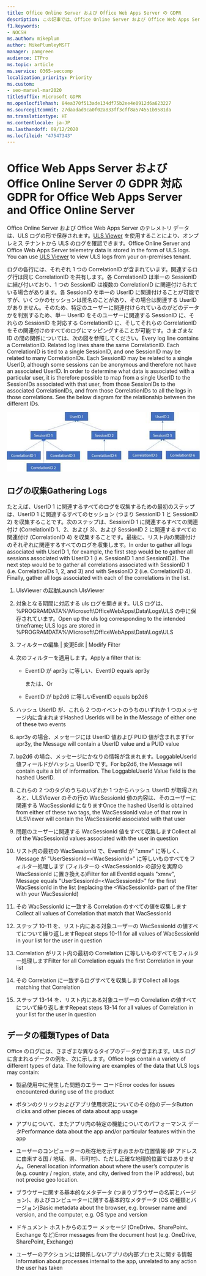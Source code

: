 ```yaml
---
title: Office Online Server および Office Web Apps Server の GDPR
description: この記事では、Office Online Server および Office Web Apps Server の GDPR 要件に対処する方法について説明します。
f1.keywords:
- NOCSH
ms.author: mikeplum
author: MikePlumleyMSFT
manager: pamgreen
audience: ITPro
ms.topic: article
ms.service: O365-seccomp
localization_priority: Priority
ms.custom:
- seo-marvel-mar2020
titleSuffix: Microsoft GDPR
ms.openlocfilehash: 84ea370f513ade134df75b2ee4e0912d6a623227
ms.sourcegitcommit: 27daadad9ca0f02a833ff3cff8a574551b9581da
ms.translationtype: HT
ms.contentlocale: ja-JP
ms.lasthandoff: 09/12/2020
ms.locfileid: "47547343"
---
```

# <a name="gdpr-for-office-web-apps-server-and-office-online-server"></a><span data-ttu-id="1f506-103">Office Web Apps Server および Office Online Server の GDPR 対応</span><span class="sxs-lookup"><span data-stu-id="1f506-103">GDPR for Office Web Apps Server and Office Online Server</span></span>

<span data-ttu-id="1f506-p101">Office Online Server および Office Web Apps Server のテレメトリ データは、ULS ログの形で保存されます。[ULS Viewer](https://www.microsoft.com/download/details.aspx?id=44020) を使用することにより、オンプレミス テナントから ULS のログを確認できます。</span><span class="sxs-lookup"><span data-stu-id="1f506-p101">Office Online Server and Office Web Apps Server telemetry data is stored in the form of ULS logs. You can use [ULS Viewer](https://www.microsoft.com/download/details.aspx?id=44020) to view ULS logs from your on-premises tenant.</span></span>

<span data-ttu-id="1f506-p102">ログの各行には、それぞれ 1 つの CorrelationID が含まれています。関連するログ行は同じ CorrelationID を共有します。各 CorrelationID は単一の SessionID に結び付いており、1 つの SessionID は複数の CorrelationID に関連付けられている場合があります。各 SessionID を単一の UserID に関連付けることが可能ですが、いくつかのセッションは匿名のことがあり、その場合は関連する UserID がありません。そのため、特定のユーザーに関連付けられているのがどのデータかを判別するため、単一 UserID をそのユーザーに関連する SessionID に、それらの SessionID を対応する CorrelationID に、そしてそれらの CorrelationID をその関連付けのすべてのログにマッピングすることが可能です。さまざまな ID の間の関係については、次の図を参照してください。</span><span class="sxs-lookup"><span data-stu-id="1f506-p102">Every log line contains a CorrelationID. Related log lines share the same CorrelationID. Each CorrelationID is tied to a single SessionID, and one SessionID may be related to many CorrelationIDs. Each SessionID may be related to a single UserID, although some sessions can be anonymous and therefore not have an associated UserID. In order to determine what data is associated with a particular user, it is therefore possible to map from a single UserID to the SessionIDs associated with that user, from those SessionIDs to the associated CorrelationIDs, and from those CorrelationIDs to all the logs in those correlations. See the below diagram for the relationship between the different IDs.</span></span>

![SessionIDs と CorrelationIds の関係を示すフローチャート](../media/gdpr-for-office-online-server-image1.jpg)

## <a name="gathering-logs"></a><span data-ttu-id="1f506-113">ログの収集</span><span class="sxs-lookup"><span data-stu-id="1f506-113">Gathering Logs</span></span>

<span data-ttu-id="1f506-p103">たとえば、UserID 1 に関連するすべてのログを収集するための最初のステップは、UserID 1 に関連するすべてのセッション (つまり SessionID 1 と SessionID 2) を収集することです。次のステップは、SessionID 1 に関連するすべての関連付け (CorrelationID 1、2、および 3)、および SessionID 2 に関連するすべての関連付け (CorrelationID 4) を収集することです。最後に、リスト内の関連付けのそれぞれに関連するすべてのログを収集します。</span><span class="sxs-lookup"><span data-stu-id="1f506-p103">In order to gather all logs associated with UserID 1, for example, the first step would be to gather all sessions associated with UserID 1 (i.e. SessionID 1 and SessionID2). The next step would be to gather all correlations associated with SessionID 1 (i.e. CorrelationIDs 1, 2, and 3) and with SessionID 2 (i.e. CorrelationID 4). Finally, gather all logs associated with each of the correlations in the list.</span></span>

1. <span data-ttu-id="1f506-117">UlsViewer の起動</span><span class="sxs-lookup"><span data-stu-id="1f506-117">Launch UlsViewer</span></span>

2. <span data-ttu-id="1f506-118">対象となる期間に対応する uls ログを開きます。ULS ログは、%PROGRAMDATA%\\Microsoft\\OfficeWebApps\\Data\\Logs\\ULS の中に保存されています。</span><span class="sxs-lookup"><span data-stu-id="1f506-118">Open up the uls log corresponding to the intended timeframe; ULS logs are stored in %PROGRAMDATA%\\Microsoft\\OfficeWebApps\\Data\\Logs\\ULS</span></span>

3. <span data-ttu-id="1f506-119">フィルターの編集 | 変更</span><span class="sxs-lookup"><span data-stu-id="1f506-119">Edit | Modify Filter</span></span>

4. <span data-ttu-id="1f506-120">次のフィルターを適用します。</span><span class="sxs-lookup"><span data-stu-id="1f506-120">Apply a filter that is:</span></span>

    - <span data-ttu-id="1f506-121">EventID が apr3y に等しい、</span><span class="sxs-lookup"><span data-stu-id="1f506-121">EventID equals apr3y</span></span>

      <span data-ttu-id="1f506-122">または、</span><span class="sxs-lookup"><span data-stu-id="1f506-122">Or</span></span>

    - <span data-ttu-id="1f506-123">EventID が bp2d6 に等しい</span><span class="sxs-lookup"><span data-stu-id="1f506-123">EventID equals bp2d6</span></span>

5. <span data-ttu-id="1f506-124">ハッシュ UserID が、これら 2 つのイベントのうちのいずれか 1 つのメッセージ内に含まれます</span><span class="sxs-lookup"><span data-stu-id="1f506-124">Hashed UserIds will be in the Message of either one of these two events</span></span>

6. <span data-ttu-id="1f506-125">apr3y の場合、メッセージには UserID 値および PUID 値が含まれます</span><span class="sxs-lookup"><span data-stu-id="1f506-125">For apr3y, the Message will contain a UserID value and a PUID value</span></span>

7. <span data-ttu-id="1f506-p104">bp2d6 の場合、メッセージにかなりの情報が含まれます。LoggableUserId 値フィールドがハッシュ UserID です。</span><span class="sxs-lookup"><span data-stu-id="1f506-p104">For bp2d6, the Message will contain quite a bit of information. The LoggableUserId Value field is the hashed UserID.</span></span>

8. <span data-ttu-id="1f506-128">これらの 2 つのタグのうちのいずれか 1 つからハッシュ UserID が取得されると、ULSViewer のその行の WacSessionId 値の内容は、そのユーザーに関連する WacSessionId になります</span><span class="sxs-lookup"><span data-stu-id="1f506-128">Once the hashed UserId is obtained from either of these two tags, the WacSessionId value of that row in ULSViewer will contain the WacSessionId associated with that user</span></span>

9. <span data-ttu-id="1f506-129">問題のユーザーに関連する WacSessionId 値をすべて収集します</span><span class="sxs-lookup"><span data-stu-id="1f506-129">Collect all of the WacSessionId values associated with the user in question</span></span>

10. <span data-ttu-id="1f506-130">リスト内の最初の WacSessionId で、EventId が "xmnv" に等しく、Message が "UserSessionId=\<WacSessionId\>" に等しいものすべてをフィルター処理します (フィルターの \<WacSessionId\> の部分を実際の WacSessionId に置き換える)</span><span class="sxs-lookup"><span data-stu-id="1f506-130">Filter for all EventId equals "xmnv", Message equals "UserSessionId=\<WacSessionId\>" for the first WacSessionId in the list (replacing the \<WacSessionId\> part of the filter with your WacSessionId)</span></span>

11. <span data-ttu-id="1f506-131">その WacSessionId に一致する Correlation のすべての値を収集します</span><span class="sxs-lookup"><span data-stu-id="1f506-131">Collect all values of Correlation that match that WacSessionId</span></span>

12. <span data-ttu-id="1f506-132">ステップ 10-11 を、リスト内にある対象ユーザーの WacSessionId の値すべてについて繰り返します</span><span class="sxs-lookup"><span data-stu-id="1f506-132">Repeat steps 10-11 for all values of WacSessionId in your list for the user in question</span></span>

13. <span data-ttu-id="1f506-133">Correlation がリスト内の最初の Correlation に等しいものすべてをフィルター処理します</span><span class="sxs-lookup"><span data-stu-id="1f506-133">Filter for all Correlation equals the first Correlation in your list</span></span>

14. <span data-ttu-id="1f506-134">その Correlation に一致するログすべてを収集します</span><span class="sxs-lookup"><span data-stu-id="1f506-134">Collect all logs matching that Correlation</span></span>

15. <span data-ttu-id="1f506-135">ステップ 13-14 を、リスト内にある対象ユーザーの Correlation の値すべてについて繰り返します</span><span class="sxs-lookup"><span data-stu-id="1f506-135">Repeat steps 13-14 for all values of Correlation in your list for the user in question</span></span>

## <a name="types-of-data"></a><span data-ttu-id="1f506-136">データの種類</span><span class="sxs-lookup"><span data-stu-id="1f506-136">Types of Data</span></span>

<span data-ttu-id="1f506-p105">Office のログには、さまざまな異なるタイプのデータが含まれます。ULS ログに含まれるデータの例を、次に示します。</span><span class="sxs-lookup"><span data-stu-id="1f506-p105">Office logs contain a variety of different types of data. The following are examples of the data that ULS logs may contain:</span></span>

- <span data-ttu-id="1f506-139">製品使用中に発生した問題のエラー コード</span><span class="sxs-lookup"><span data-stu-id="1f506-139">Error codes for issues encountered during use of the product</span></span>

- <span data-ttu-id="1f506-140">ボタンのクリックおよびアプリ使用状況についてのその他のデータ</span><span class="sxs-lookup"><span data-stu-id="1f506-140">Button clicks and other pieces of data about app usage</span></span>

- <span data-ttu-id="1f506-141">アプリについて、またアプリ内の特定の機能についてのパフォーマンス データ</span><span class="sxs-lookup"><span data-stu-id="1f506-141">Performance data about the app and/or particular features within the app</span></span>

- <span data-ttu-id="1f506-142">ユーザーのコンピューターの所在地を示すおおまかな位置情報 (IP アドレスに由来する国 / 地域、県、市町村)、ただし正確な地理的位置ではありません。</span><span class="sxs-lookup"><span data-stu-id="1f506-142">General location information about where the user’s computer is (e.g. country / region, state, and city, derived from the IP address), but not precise geo location.</span></span>

- <span data-ttu-id="1f506-143">ブラウザーに関する基本的なメタデータ (つまりブラウザーの名前とバージョン)、およびコンピューターに関する基本的なメタデータ (OS の種類とバージョン)</span><span class="sxs-lookup"><span data-stu-id="1f506-143">Basic metadata about the browser, e.g. browser name and version, and the computer, e.g. OS type and version</span></span>

- <span data-ttu-id="1f506-144">ドキュメント ホストからのエラー メッセージ (OneDrive、SharePoint、Exchange など)</span><span class="sxs-lookup"><span data-stu-id="1f506-144">Error messages from the document host (e.g. OneDrive, SharePoint, Exchange)</span></span>

- <span data-ttu-id="1f506-145">ユーザーのアクションには関係しないアプリの内部プロセスに関する情報</span><span class="sxs-lookup"><span data-stu-id="1f506-145">Information about processes internal to the app, unrelated to any action the user has taken</span></span>
